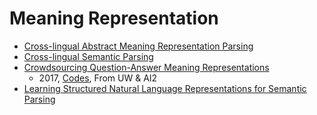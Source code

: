 # Meaning Representation
* [Cross-lingual Abstract Meaning Representation Parsing](http://mdtux89.github.io/assets/naaclhlt2018-cross.pdf)
* [Cross-lingual Semantic Parsing](https://arxiv.org/pdf/1804.08037.pdf)
* [Crowdsourcing Question-Answer Meaning Representations](https://arxiv.org/abs/1711.05885)
  * 2017, [Codes](https://github.com/uwnlp/qamr), From UW & AI2
* [Learning Structured Natural Language Representations for Semantic Parsing](https://arxiv.org/pdf/1704.08387.pdf)
